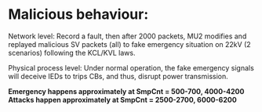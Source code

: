 # Malicious behaviour:

Network level: Record a fault, then after 2000 packets, MU2 modifies and replayed malicious SV packets (all) to fake emergency situation on 22kV (2 scenarios) following the KCL/KVL laws.

Physical process level: Under normal operation, the fake emergency signals will deceive IEDs to trips CBs, and thus, disrupt power transmission.

**Emergency happens approximately at SmpCnt = 500-700, 4000-4200**
**Attacks happen approximately at SmpCnt = 2500-2700, 6000-6200**